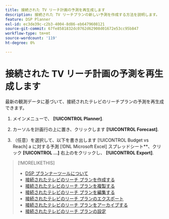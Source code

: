 ```yaml
---
title: 接続された TV リーチ計画の予測を再生成します
description: 接続された TV リーチプランの新しい予測を作成する方法を説明します。
feature: DSP Planner
exl-id: ec3de39c-c2b3-4004-8d86-eb6479608121
source-git-commit: 67fe8581832dc0762d62908d01672e53cc95b847
workflow-type: tm+mt
source-wordcount: '119'
ht-degree: 0%

---
```


# 接続された TV リーチ計画の予測を再生成します

最新の観測データに基づいて、接続されたテレビのリーチプランの予測を再生成できます。

1. メインメニューで、 **[!UICONTROL Planner]**.

1. カーソルを計画行の上に置き、クリックします **[!UICONTROL Forecast]**.

1. （任意）を選択して、以下を書き出します [!UICONTROL Budget vs Reach] a に対する予測 [!DNL Microsoft Excel] スプレッドシート**、クリック **[!UICONTROL ...]** 右上のをクリックし、 **[!UICONTROL Export]**.

>[!MORELIKETHIS]
>
>* [DSP プランナーツールについて](planner-about.md)
>* [接続されたテレビのリーチ プランを作成する](planner-create.md)
>* [接続されたテレビのリーチ プランを複製する](planner-duplicate.md)
>* [接続されたテレビのリーチ プランを編集する](planner-edit.md)
>* [接続されたテレビのリーチ プランのエクスポート](planner-export.md)
>* [接続されたテレビのリーチ プランをアーカイブする](planner-archive.md)
>* [接続されたテレビのリーチ プランの設定](planner-settings.md)

